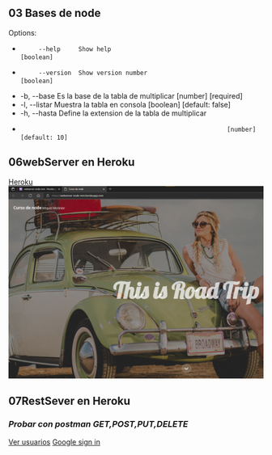 ## 03 Bases de node

Options:

-          --help     Show help                                             [boolean]
-          --version  Show version number                                   [boolean]
-   -b, --base Es la base de la tabla de multiplicar [number] [required]
-   -l, --listar Muestra la tabla en consola [boolean] [default: false]
-   -h, --hasta Define la extension de la tabla de multiplicar
-                                                              [number] [default: 10]

## 06webServer en Heroku

[Heroku](https://webserver-node-mm.herokuapp.com/)
![Imagen](sintitle.png)

## 07RestSever en Heroku

### _Probar con postman GET,POST,PUT,DELETE_

[Ver usuarios](https://restserver-node-mm.herokuapp.com/api/users?limit=5&from=1)
[Google sign in](https://restserver-node-mm.herokuapp.com/api/users?limit=5&from=1)
